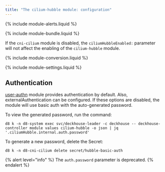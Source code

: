 ```yaml
---
title: "The cilium-hubble module: configuration"
---
```


{% include module-alerts.liquid %}

{% include module-bundle.liquid %}

If the `cni-cilium` module is disabled, the `ciliumHubbleEnabled:` parameter will not affect the enabling of the `cilium-hubble` module.

{% include module-conversion.liquid %}

{% include module-settings.liquid %}

## Authentication

[user-authn](/products/kubernetes-platform/documentation/v1/modules/user-authn/) module provides authentication by default. Also, externalAuthentication can be configured.
If these options are disabled, the module will use basic auth with the auto-generated password.

To view the generated password, run the command:

```shell
d8 k -n d8-system exec svc/deckhouse-leader -c deckhouse -- deckhouse-controller module values cilium-hubble -o json | jq '.ciliumHubble.internal.auth.password'
```

To generate a new password, delete the Secret:

```shell
d8 k -n d8-cni-cilium delete secret/hubble-basic-auth
```

{% alert level="info" %}
The `auth.password` parameter is deprecated.
{% endalert %}
